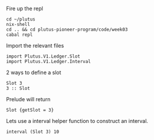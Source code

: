 Fire up the repl
```
cd ~/plutus
nix-shell
cd .. && cd plutus-pioneer-program/code/week03
cabal repl
```

Import the relevant files

```
import Plutus.V1.Ledger.Slot
import Plutus.V1.Ledger.Interval
```
2 ways to define a slot
```
Slot 3
3 :: Slot
```
Prelude will return
```
Slot {getSlot = 3}
```
Lets use a interval helper function to construct an interval.
```
interval (Slot 3) 10
```
